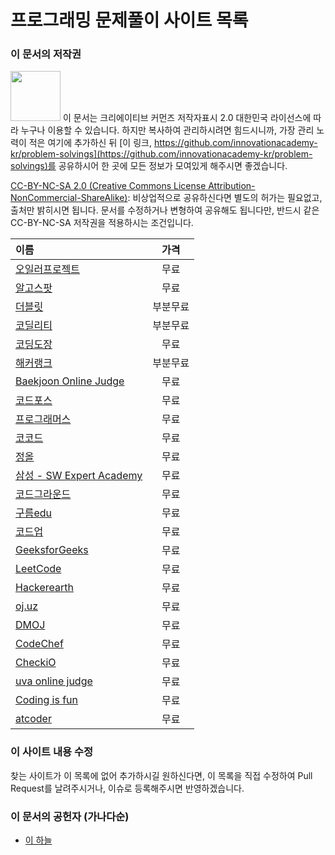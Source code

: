 # 프로그래밍 문제풀이 사이트 목록
### 이 문서의 저작권 

<img src="https://mirrors.creativecommons.org/presskit/buttons/88x31/png/by-nc-sa.png" width="80px"></img> 
이 문서는 크리에이티브 커먼즈 저작자표시 2.0 대한민국 라이선스에 따라 
누구나 이용할 수 있습니다. 하지만 복사하여 관리하시려면 힘드시니까,
가장 관리 노력이 적은 여기에 추가하신 뒤 [이 링크, https://github.com/innovationacademy-kr/problem-solvings](https://github.com/innovationacademy-kr/problem-solvings)를 
공유하시어 한 곳에 모든 정보가 모여있게 해주시면 좋겠습니다. 

[CC-BY-NC-SA 2.0 (Creative Commons License Attribution-NonCommercial-ShareAlike)](https://creativecommons.org/licenses/by-nc-sa/2.0/): 
비상업적으로 공유하신다면 별도의 허가는 필요없고, 출처만 밝히시면 됩니다.
문서를 수정하거나 변형하여 공유해도 됩니다만, 반드시 같은 CC-BY-NC-SA
저작권을 적용하시는 조건입니다.

| 이름 | 가격 |
| :- | :-: |
| [오일러프로젝트](http://euler.synap.co.kr/) | 무료 |
| [알고스팟](https://algospot.com/) | 무료 |
| [더블릿](59.23.113.171/index.php) | 부분무료 |
| [코딜리티](https://codility.com/) | 부분무료 |
| [코딩도장](http://codingdojang.com/) | 무료 |
| [해커랭크](https://www.hackerrank.com/) | 부분무료 |
| [Baekjoon Online Judge](https://www.acmicpc.net/) | 무료 |
| [코드포스](https://codeforces.com) | 무료 |
| [프로그래머스](https://programmers.co.kr/) | 무료 |
| [코코드](https://cocode.dev/ko/home/) | 무료 |
| [정올](http://www.jungol.co.kr/) | 무료 |
| [삼성 - SW Expert Academy](https://swexpertacademy.com/main/main.do) | 무료 |
| [코드그라운드](https://www.codeground.org/) | 무료 |
| [구름edu](https://edu.goorm.io/) | 무료 |
| [코드업](https://codeup.kr/index.php) | 무료 |
| [GeeksforGeeks](https://www.geeksforgeeks.org/) | 무료 |
| [LeetCode](https://leetcode.com/) | 무료 |
| [Hackerearth](https://www.hackerearth.com/challenges/) | 무료 |
| [oj.uz](https://oj.uz/) | 무료 |
| [DMOJ](https://dmoj.ca/) | 무료 |
| [CodeChef](https://www.codechef.com/) | 무료 |
| [CheckiO](https://checkio.org/) | 무료 |
| [uva online judge](https://uva.onlinejudge.org/) | 무료 |
| [Coding is fun](http://codingfun.net/onlinejudge/) | 무료 |
| [atcoder](https://atcoder.jp/) | 무료 |

### 이 사이트 내용 수정

찾는 사이트가 이 목록에 없어 추가하시길 원하신다면,
이 목록을 직접 수정하여 Pull Request를 날려주시거나, 이슈로 등록해주시면 반영하겠습니다.

### 이 문서의 공헌자 (가나다순)

* [이 하늘](mailto:lee.haneul@gmail.com)
